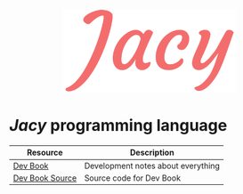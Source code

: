<div align="center">
    <img src="img/JacyLarge.png" height="150">
</div>

# *Jacy* programming language

| Resource | Description |
| --- | --- |
| [Dev Book](https://hazer-hazer.github.io/Jacy-Dev-Book/) | Development notes about everything |
| [Dev Book Source](https://github.com/hazer-hazer/Jacy-Dev-Book) | Source code for Dev Book |
